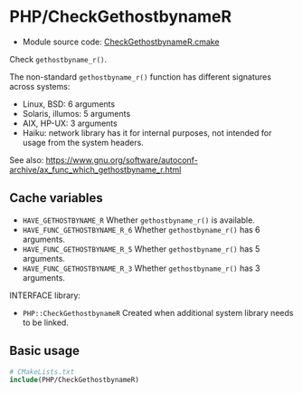 <!-- This is auto-generated file. -->
# PHP/CheckGethostbynameR

* Module source code: [CheckGethostbynameR.cmake](https://github.com/petk/php-build-system/blob/master/cmake/cmake/modules/PHP/CheckGethostbynameR.cmake)

Check `gethostbyname_r()`.

The non-standard `gethostbyname_r()` function has different signatures across
systems:

* Linux, BSD: 6 arguments
* Solaris, illumos: 5 arguments
* AIX, HP-UX: 3 arguments
* Haiku: network library has it for internal purposes, not intended for usage
  from the system headers.

See also:
https://www.gnu.org/software/autoconf-archive/ax_func_which_gethostbyname_r.html

## Cache variables

* `HAVE_GETHOSTBYNAME_R`
  Whether `gethostbyname_r()` is available.
* `HAVE_FUNC_GETHOSTBYNAME_R_6`
  Whether `gethostbyname_r()` has 6 arguments.
* `HAVE_FUNC_GETHOSTBYNAME_R_5`
  Whether `gethostbyname_r()` has 5 arguments.
* `HAVE_FUNC_GETHOSTBYNAME_R_3`
  Whether `gethostbyname_r()` has 3 arguments.

INTERFACE library:

* `PHP::CheckGethostbynameR`
  Created when additional system library needs to be linked.

## Basic usage

```cmake
# CMakeLists.txt
include(PHP/CheckGethostbynameR)
```
